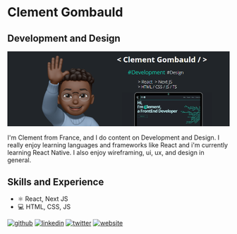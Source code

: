 # Clement Gombauld
## Development and Design
![Development and Design](https://github.com/clemgbld/clemgbld/blob/main/final.PNG)

I'm Clement from France, and I do content on Development and Design. I really enjoy learning languages and frameworks like React and i'm currently learning React Native. I also enjoy wireframing, ui, ux, and design in general.

## Skills and Experience
* ⚛ React, Next JS
* 💻 HTML, CSS, JS


[<img src='https://cdn.jsdelivr.net/npm/simple-icons@3.0.1/icons/github.svg' alt='github' height='40'>](https://github.com/https://github.com/clemgbld)  [<img src='https://cdn.jsdelivr.net/npm/simple-icons@3.0.1/icons/linkedin.svg' alt='linkedin' height='40'>](https://www.linkedin.com/in/https://www.linkedin.com/in/cl%C3%A9ment-gombauld//)  [<img src='https://cdn.jsdelivr.net/npm/simple-icons@3.0.1/icons/twitter.svg' alt='twitter' height='40'>](https://twitter.com/Clemgbld_)  [<img src='https://cdn.jsdelivr.net/npm/simple-icons@3.0.1/icons/icloud.svg' alt='website' height='40'>](https://clementgombauld.netlify.app/)  

